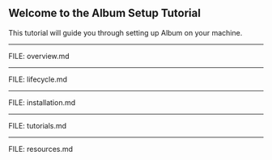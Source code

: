 ## Welcome to the Album Setup Tutorial

This tutorial will guide you through setting up Album on your machine.

---

FILE: overview.md

---

FILE: lifecycle.md

---

FILE: installation.md

---

FILE: tutorials.md

---

FILE: resources.md

